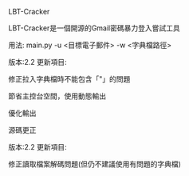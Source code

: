 LBT-Cracker


LBT-Cracker是一個開源的Gmail密碼暴力登入嘗試工具

用法:
main.py -u <目標電子郵件> -w <字典檔路徑>

版本:2.2
更新項目:

修正拉入字典檔時不能包含「"」的問題

節省主控台空間，使用動態輸出

優化輸出

源碼更正


版本:2.2
更新項目:

修正讀取檔案解碼問題(但仍不建議使用有問題的字典檔)
